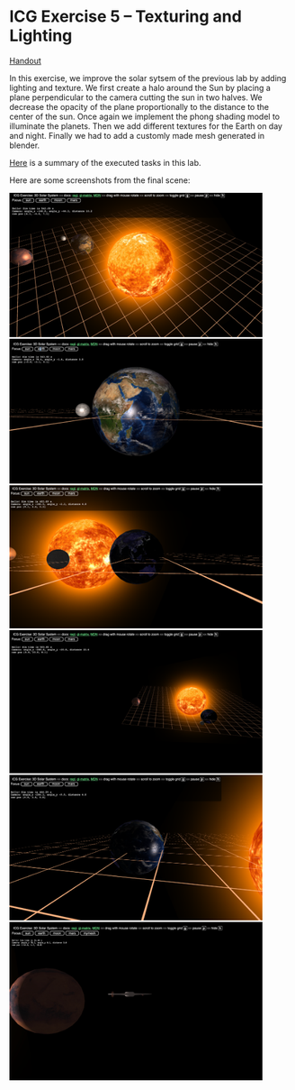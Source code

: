 # ICG Exercise 5 – Texturing and Lighting
[Handout](https://htmlpreview.github.io/?https://github.com/jonasblanc/ComputerGraphicProject/blob/master/icg_exercise_5/exercise5.html)

In this exercise, we improve the solar sytsem of the previous lab by adding lighting and texture. We first create a halo around the Sun by placing a plane perpendicular to the camera cutting the sun in two halves. We decrease the opacity of the plane proportionally to the distance to the center of the sun. Once again we implement the phong shading model to illuminate the planets. Then we add different textures for the Earth on day and night. Finally we had to add a customly made mesh generated in blender.

[Here](./report/README.md) is a summary of the executed tasks in this lab.

Here are some screenshots from the final scene:

<img src="report/S1.png" width="450"> <img src="report/S2.png" width="450">
<img src="report/S3.png" width="450"> <img src="report/S4.png" width="450">
<img src="report/S5.png" width="450"> <img src="report/S6.png" width="450"> 
